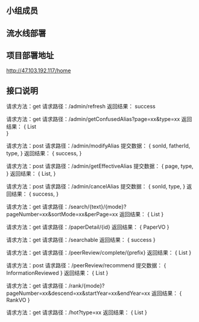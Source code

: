 ## 小组成员


## 流水线部署


## 项目部署地址

http://47.103.192.117/home   

## 接口说明

请求方法：get
请求路径：/admin/refresh
返回结果：
success


请求方法：get
请求路径：/admin/getConfusedAlias?page=xx&type=xx
返回结果：
{
    List<AliasVO>    
}


请求方法：post
请求路径：/admin/modifyAlias
提交数据：
{
    sonId,
    fatherId,
    type,
}
返回结果：
{
    success,
}


请求方法：post
请求路径：/admin/getEffectiveAlias
提交数据：
{
    page,
    type,
}
返回结果：
{
    List<AliasVO>,
}


请求方法：post
请求路径：/admin/cancelAlias
提交数据：
{
    sonId,
    type,
}
返回结果：
{
    success,
}


请求方法：get
请求路径：/search/{text}/{mode}?pageNumber=xx&sortMode=xx&perPage=xx
返回结果：
{
    List<SimplePaperVO>
}


请求方法：get
请求路径：/paperDetail/{id}
返回结果：
{
    PaperVO
}


请求方法：get
请求路径：/searchable
返回结果：
{
    success
}


请求方法：get
请求路径：/peerReview/complete/{prefix}
返回结果：
{
    List<String>
}


请求方法：post
请求路径：/peerReview/recommend
提交数据：
{
    InformationReviewed
}
返回结果：
{
    List<Author>
}


请求方法：get
请求路径：/rank/{mode}?pageNumber=xx&descend=xx&startYear=xx&endYear=xx
返回结果：
{
    RankVO
}


请求方法：get
请求路径：/hot?type=xx
返回结果：
{
    List<PopRankItem>
}


